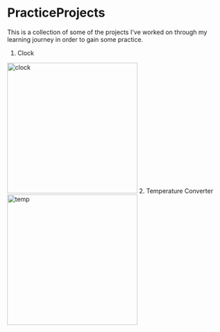 # PracticeProjects
This is a collection of some of the projects I've worked on through my learning journey in order to gain some practice.

1. Clock
  <img width="300" alt="clock" src="https://user-images.githubusercontent.com/74997368/117102780-e3af9280-ad2d-11eb-8388-d5efdfae626d.png">
2. Temperature Converter
  <img width="300" alt="temp" src="https://user-images.githubusercontent.com/74997368/117102853-05107e80-ad2e-11eb-81bb-94c0b24f09e3.png">
